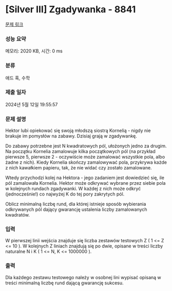 # [Silver III] Zgadywanka - 8841 

[문제 링크](https://www.acmicpc.net/problem/8841) 

### 성능 요약

메모리: 2020 KB, 시간: 0 ms

### 분류

애드 혹, 수학

### 제출 일자

2024년 5월 12일 19:55:57

### 문제 설명

<p>Hektor lubi opiekować się swoją młodszą siostrą Kornelią - nigdy nie brakuje im pomysłów na zabawy. Dzisiaj grają w zgadywankę.</p>

<p>Do zabawy potrzebne jest N kwadratowych pól, ułożonych jedno za drugim. Na początku Kornelia zamalowuje kilka początkowych pól (na przykład pierwsze 5, pierwsze 2 - oczywiście może zamalować wszystkie pola, albo żadne z nich). Kiedy Kornelia skończy zamalowywać pola, przykrywa każde z nich kawałkiem papieru, tak, że nie widać czy zostało zamalowane.</p>

<p>Wtedy przychodzi kolej na Hektora - jego zadaniem jest dowiedzieć się, ile pól zamalowała Kornelia. Hektor może odkrywać wybrane przez siebie pola w kolejnych rundach zgadywanki. W każdej z nich może odkryć (jednocześnie!) co najwyżej K do tej pory zakrytych pól.</p>

<p>Oblicz minimalną liczbę rund, dla której istnieje sposób wybierania odkrywanych pól dający gwarancję ustalenia liczby zamalowanych kwadratów. </p>

### 입력 

 <p>W pierwszej linii wejścia znajduje się liczba zestawów testowych Z ( 1 <= Z <= 10 ). W kolejnych Z liniach znajdują się po dwie, opisane w treści liczby naturalne N  i K ( 1 <= N, K <= 1000000 ).</p>

### 출력 

 <p>Dla każdego zestawu testowego należy w osobnej lini wypisać opisaną w treści minimalną liczbę rund dającą gwarancję sukcesu.</p>

